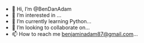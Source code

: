 - 👋 Hi, I’m @BenDanAdam
- 👀 I’m interested in ...
- 🌱 I’m currently learning Python...
- 💞️ I’m looking to collaborate on...
- 📫 How to reach me benjaminadam87@gmail.com...

<!---
BenDanAdam/BenDanAdam is a ✨ special ✨ repository because its `README.md` (this file) appears on your GitHub profile.
You can click the Preview link to take a look at your changes.
--->
